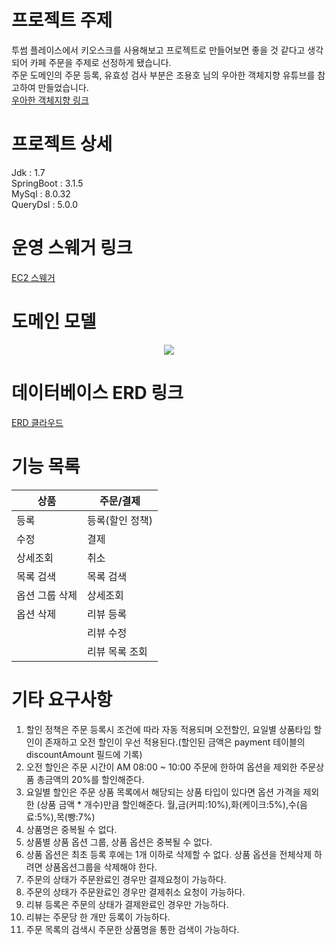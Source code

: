 # 프로젝트 주제
투썸 플레이스에서 키오스크를 사용해보고 프로젝트로 만들어보면 좋을 것 같다고 생각되어 카페 주문을 주제로 선정하게 됐습니다.<br>
주문 도메인의 주문 등록, 유효성 검사 부분은 조용호 님의 우아한 객체지향 유튜브를 참고하여 만들었습니다.<br>
[우아한 객체지향 링크](https://www.youtube.com/watch?v=dJ5C4qRqAgA&ab_channel=%EC%9A%B0%EC%95%84%ED%95%9C%ED%85%8C%ED%81%AC)

# 프로젝트 상세
Jdk : 1.7 <br>
SpringBoot : 3.1.5 <br>
MySql : 8.0.32 <br>
QueryDsl : 5.0.0 <br>

# 운영 스웨거 링크
[EC2 스웨거](http://13.209.75.253:8080/swagger-ui/index.html)<br>

# 도메인 모델
<p align="center">
  <img src="https://github.com/Leekyeongtaek/kt-cafe/issues/1#issue-2054730088">
</p>

# 데이터베이스 ERD 링크
[ERD 클라우드](https://www.erdcloud.com/u/lkt900520@gmail.com)

# 기능 목록
|상품|주문/결제|
|------|---|
|등록|등록(할인 정책)|
|수정|결제|
|상세조회|취소|
|목록 검색|목록 검색|
|옵션 그룹 삭제|상세조회|
|옵션 삭제|리뷰 등록|
||리뷰 수정|
||리뷰 목록 조회|

# 기타 요구사항
1. 할인 정책은 주문 등록시 조건에 따라 자동 적용되며 오전할인, 요일별 상품타입 할인이 존재하고 오전 할인이 우선 적용된다.(할인된 금액은 payment 테이블의 discountAmount 필드에 기록)
3. 오전 할인은 주문 시간이 AM 08:00 ~ 10:00 주문에 한하여 옵션을 제외한 주문상품 총금액의 20%를 할인해준다.
4. 요일별 할인은 주문 상품 목록에서 해당되는 상품 타입이 있다면 옵션 가격을 제외한 (상품 금액 * 개수)만큼 할인해준다. 월,금(커피:10%),화(케이크:5%),수(음료:5%),목(빵:7%)
5. 상품명은 중복될 수 없다.
6. 상품별 상품 옵션 그룹, 상품 옵션은 중복될 수 없다.
7. 상품 옵션은 최초 등록 후에는 1개 이하로 삭제할 수 없다. 상품 옵션을 전체삭제 하려면 상품옵션그룹을 삭제해야 한다.
8. 주문의 상태가 주문완료인 경우만 결제요청이 가능하다.
9. 주문의 상태가 주문완료인 경우만 결제취소 요청이 가능하다.
11. 리뷰 등록은 주문의 상태가 결제완료인 경우만 가능하다.
12. 리뷰는 주문당 한 개만 등록이 가능하다.
13. 주문 목록의 검색시 주문한 상품명을 통한 검색이 가능하다.
